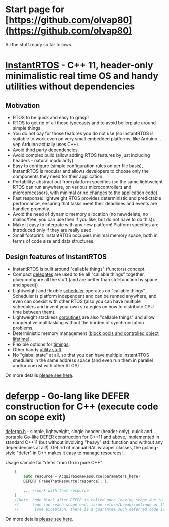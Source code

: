 # Start page for [https://github.com/olvap80](https://github.com/olvap80)
All the stuff ready so far follows.

# [InstantRTOS](https://github.com/olvap80/InstantRTOS) - C++ 11, header-only minimalistic real time OS and handy utilities without dependencies
## Motivation
- RTOS to be quick and easy to grasp!
- RTOS to get rid of all those typecasts and to avoid boilerplate around simple things.
- You do not pay for those features you do not use (so InstantRTOS is suitable to work even on very small embedded platforms, like Arduino... yep Arduino actually uses C++).
- Avoid third party dependencies.
- Avoid complex build (allow adding RTOS features by just including headers - natural modularity).
- Easy to configure (simple configuration rules on per file basis), InstantRTOS is modular and allows developers to choose only the components they need for their application. 
- Portability: abstract out from platform specifics (so the same lightweight RTOS can run anywhere, on various microcontrollers and microprocessors, with minimal or no changes to the application code).
- Fast response: lightweight RTOS provides deterministic and predictable performance, ensuring that tasks meet their deadlines and events are handled promptly. 
- Avoid the need of dynamic memory allocation (no new/delete, no malloc/free, you can use then if you like, but do not have to do this)).
- Make it easy to integrate with any new platform! Platform specifics are introduced only if they are really used.
- Small footprint: InstantRTOS occupies minimal memory space, both in terms of code size and data structures.

## Design features of InstantRTOS
- InstantRTOS is built around "callable things" (functors) concept.
- Compact [delegates](https://github.com/olvap80/InstantRTOS/blob/main/src/InstantDelegate.h) are used to tie all "callable things" together, glue/configure all the stuff (and are better than std::function by space and speed))
- Lightweight and flexible [scheduler](https://github.com/olvap80/InstantRTOS/blob/main/src/InstantScheduler.h) operates on "callable things". Scheduler is platform independent and can be runned anywhere, and even can coexist with other RTOS (also you can have multiple schedulers and invent your own strategies on how to distribute CPU time between them).
- Lightweight stackless [coroutines](https://github.com/olvap80/InstantRTOS/blob/main/src/InstantCoroutine.h) are also "callable things" and allow cooperative multitasking without the burden of synchronization problems.
- Deterministic memory management ([block pools and controlled object lifetime](https://github.com/olvap80/InstantRTOS/blob/main/src/InstantMemory.h)).
- Flexible options for [timings](https://github.com/olvap80/InstantRTOS#timing-intervals-and-scheduling).
- Other handy [utility stuff](https://github.com/olvap80/InstantRTOS#other-handy-utility-stuff)
- No "glabal state" at all, so that you can have multiple InstantRTOS shedulers in the same address space (and even run them in parallel and/or coexist with other RTOS) 
  
On more details [please see here](https://olvap80.github.io/InstantRTOS/).


# [deferpp](https://github.com/olvap80/deferpp) - Go-lang like DEFER construction for C++ (execute code on scope exit)
[deferpp.h](https://github.com/olvap80/deferpp/blob/master/deferpp.h) - simple, lightweight, single header (header-only), quick and portable Go-like DEFER construction for C++11 and above, implemented in standard C++11 (but without involving "heavy" std::function and without any dependencies at all!). Get rid of manual RAII wrapper classes, the golang-style "defer" in C++ makes it easy to manage resources! 

Usage sample for "defer from Go in pure C++":
```cpp
    {
        auto resource = AcquireSomeResource(parameters_here)
        DEFER{ FreeeThatResource(resource); };
        
        ... //work with that resource
    }
    //Note: code block after DEFER is called once leaving scope due to any reason
    //      (one can reach scope end, issue return/break/continue or throw
    //       some exception, there is a guarantee such deferred code is called)
```
On more details [please see here](https://olvap80.github.io/deferpp/).
